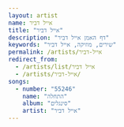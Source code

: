 ```yaml
---
layout: artist
name: אייל דביר
title: "אייל דביר"
description: "דף האמן אייל דביר"
keywords: "שירים, מוזיקה, אייל דביר"
permalink: /artists/אייל-דביר
redirect_from:
  - /artists/list/אייל דביר
  - /artists/אייל-דביר/
songs:
  - number: "55246"
    name: "התחלה"
    album: "סינגלים"
    artist: "אייל דביר"
---
```

